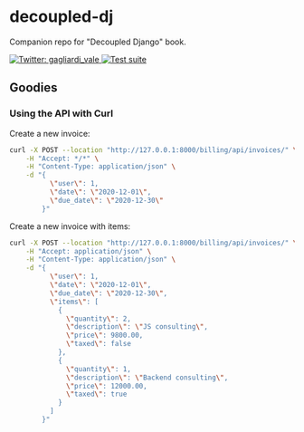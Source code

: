 # decoupled-dj
Companion repo for "Decoupled Django" book.

<p>
  <a href="https://twitter.com/gagliardi_vale" target="_blank">
    <img alt="Twitter: gagliardi_vale" src="https://img.shields.io/twitter/follow/gagliardi_vale?style=social" />
  </a>
  <a href="https://github.com/valentinogagliardi/decoupled-dj/actions" target="_blank">
    <img alt="Test suite" src="https://github.com/valentinogagliardi/decoupled-dj/workflows/Test%20suite/badge.svg" />
  </a>
</p>

## Goodies

### Using the API with Curl

Create a new invoice:

```bash
curl -X POST --location "http://127.0.0.1:8000/billing/api/invoices/" \
    -H "Accept: */*" \
    -H "Content-Type: application/json" \
    -d "{
          \"user\": 1,
          \"date\": \"2020-12-01\",
          \"due_date\": \"2020-12-30\"
        }"
```

Create a new invoice with items:

```bash
curl -X POST --location "http://127.0.0.1:8000/billing/api/invoices/" \
    -H "Accept: application/json" \
    -H "Content-Type: application/json" \
    -d "{
          \"user\": 1,
          \"date\": \"2020-12-01\",
          \"due_date\": \"2020-12-30\",
          \"items\": [
            {
              \"quantity\": 2,
              \"description\": \"JS consulting\",
              \"price\": 9800.00,
              \"taxed\": false
            },
            {
              \"quantity\": 1,
              \"description\": \"Backend consulting\",
              \"price\": 12000.00,
              \"taxed\": true
            }
          ]
        }"
```
